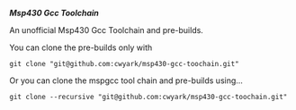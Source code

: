 ***Msp430 Gcc Toolchain***

An unofficial Msp430 Gcc Toolchain and pre-builds.

You can clone the pre-builds only with

```
git clone "git@github.com:cwyark/msp430-gcc-toochain.git"
```

Or you can clone the mspgcc tool chain and pre-builds using...

```
git clone --recursive "git@github.com:cwyark/msp430-gcc-toochain.git"
```
